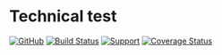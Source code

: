 # Technical test

[![GitHub](https://img.shields.io/github/license/darklight9811/technical-test)](https://github.com/darklight9811/technical-test) [![Build Status](https://travis-ci.org/darklight9811/technical-test.svg?branch=master)](https://travis-ci.org/darklight9811/technical-test) [![Support](https://img.shields.io/badge/Patreon-Support-orange.svg?logo=Patreon)](https://www.patreon.com/rafaelcorrea) [![Coverage Status](https://coveralls.io/repos/github/darklight9811/technical-test/badge.svg?branch=master)](https://coveralls.io/github/darklight9811/technical-test?branch=master)